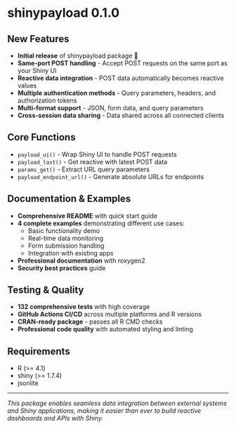 # shinypayload 0.1.0

## New Features

* **Initial release** of shinypayload package 🎉
* **Same-port POST handling** - Accept POST requests on the same port as your Shiny UI
* **Reactive data integration** - POST data automatically becomes reactive values
* **Multiple authentication methods** - Query parameters, headers, and authorization tokens
* **Multi-format support** - JSON, form data, and query parameters
* **Cross-session data sharing** - Data shared across all connected clients

## Core Functions

* `payload_ui()` - Wrap Shiny UI to handle POST requests
* `payload_last()` - Get reactive with latest POST data  
* `params_get()` - Extract URL query parameters
* `payload_endpoint_url()` - Generate absolute URLs for endpoints

## Documentation & Examples

* **Comprehensive README** with quick start guide
* **4 complete examples** demonstrating different use cases:
  - Basic functionality demo
  - Real-time data monitoring
  - Form submission handling  
  - Integration with existing apps
* **Professional documentation** with roxygen2
* **Security best practices** guide

## Testing & Quality

* **132 comprehensive tests** with high coverage
* **GitHub Actions CI/CD** across multiple platforms and R versions
* **CRAN-ready package** - passes all R CMD checks
* **Professional code quality** with automated styling and linting

## Requirements

* R (>= 4.1)
* shiny (>= 1.7.4)
* jsonlite

---

*This package enables seamless data integration between external systems and Shiny applications, making it easier than ever to build reactive dashboards and APIs with Shiny.*